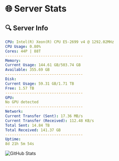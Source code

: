 # 🌐 Server Stats
## 🔍 Server Info
```yaml
CPU: Intel(R) Xeon(R) CPU E5-2699 v4 @ 1292.02MHz
CPU Usage: 0.80%
Cores: 44P | 88T
-----------------------------------
Memory:
Current Usage: 144.61 GB/503.74 GB
Available: 355.69 GB
-----------------------------------
Disk:
Current Usage: 59.31 GB/1.71 TB
Free: 1.57 TB
-----------------------------------
GPU:
No GPU detected
-----------------------------------
Network:
Current Transfer (Sent): 17.36 MB/s
Current Transfer (Received): 112.48 KB/s
Total Sent: 14.84 TB
Total Received: 141.37 GB
-----------------------------------
Uptime:
8d 21h 5m 54s
```
![GitHub Stats](https://img.shields.io/badge/Updated-2025-03-16_18:28:43-blue)